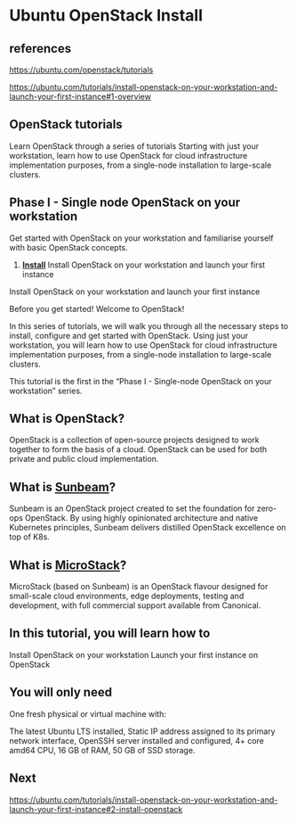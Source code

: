 # Ubuntu OpenStack Install

## references

<https://ubuntu.com/openstack/tutorials>

<https://ubuntu.com/tutorials/install-openstack-on-your-workstation-and-launch-your-first-instance#1-overview>

## OpenStack tutorials

Learn OpenStack through a series of tutorials
Starting with just your workstation, learn how to use OpenStack for cloud infrastructure implementation purposes, from a single-node installation to large-scale clusters.

## Phase I - Single node OpenStack on your workstation

Get started with OpenStack on your workstation and familiarise yourself with basic OpenStack concepts.

1. **[Install](https://ubuntu.com/tutorials/install-openstack-on-your-workstation-and-launch-your-first-instance#1-overview)**
Install OpenStack on your workstation and launch your first instance

Install OpenStack on your workstation and launch your first instance

Before you get started!
Welcome to OpenStack!

In this series of tutorials, we will walk you through all the necessary steps to install, configure and get started with OpenStack. Using just your workstation, you will learn how to use OpenStack for cloud infrastructure implementation purposes, from a single-node installation to large-scale clusters.

This tutorial is the first in the “Phase I - Single-node OpenStack on your workstation” series.

## What is OpenStack?

OpenStack is a collection of open-source projects designed to work together to form the basis of a cloud. OpenStack can be used for both private and public cloud implementation.

## What is **[Sunbeam](https://governance.openstack.org/tc/reference/projects/sunbeam.html)**?

Sunbeam is an OpenStack project created to set the foundation for zero-ops OpenStack. By using highly opinionated architecture and native Kubernetes principles, Sunbeam delivers distilled OpenStack excellence on top of K8s.

## What is **[MicroStack](https://microstack.run/)**?

MicroStack (based on Sunbeam) is an OpenStack flavour designed for small-scale cloud environments, edge deployments, testing and development, with full commercial support available from Canonical.

## In this tutorial, you will learn how to

Install OpenStack on your workstation
Launch your first instance on OpenStack

## You will only need

One fresh physical or virtual machine with:

The latest Ubuntu LTS installed,
Static IP address assigned to its primary network interface,
OpenSSH server installed and configured,
4+ core amd64 CPU,
16 GB of RAM,
50 GB of SSD storage.

## Next

<https://ubuntu.com/tutorials/install-openstack-on-your-workstation-and-launch-your-first-instance#2-install-openstack>
